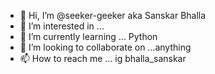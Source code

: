 - 👋 Hi, I’m @seeker-geeker aka Sanskar Bhalla
- 👀 I’m interested in ... 
- 🌱 I’m currently learning ... Python
- 💞️ I’m looking to collaborate on ...anything
- 📫 How to reach me ... ig bhalla_sanskar

<!---
seeker-geeker/seeker-geeker is a ✨ special ✨ repository because its `README.md` (this file) appears on your GitHub profile.
You can click the Preview link to take a look at your changes.
--->
